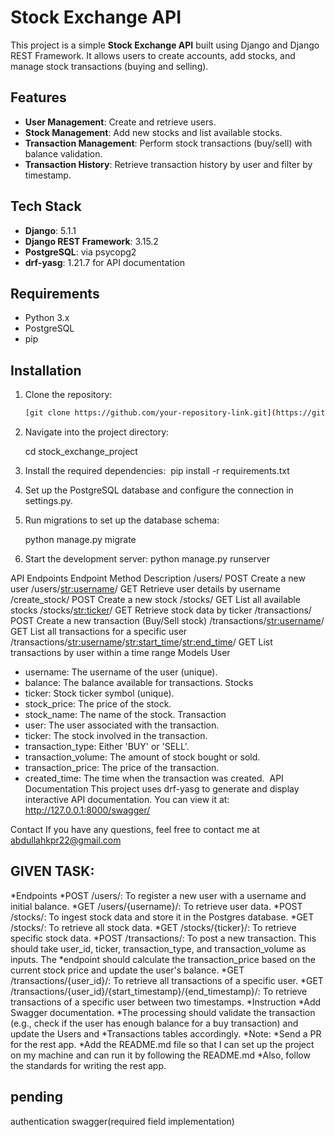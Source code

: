 # Stock Exchange API

This project is a simple **Stock Exchange API** built using Django and Django REST Framework. It allows users to create accounts, add stocks, and manage stock transactions (buying and selling).

## Features

- **User Management**: Create and retrieve users.
- **Stock Management**: Add new stocks and list available stocks.
- **Transaction Management**: Perform stock transactions (buy/sell) with balance validation.
- **Transaction History**: Retrieve transaction history by user and filter by timestamp.

## Tech Stack

- **Django**: 5.1.1
- **Django REST Framework**: 3.15.2
- **PostgreSQL**: via psycopg2
- **drf-yasg**: 1.21.7 for API documentation

## Requirements

- Python 3.x
- PostgreSQL
- pip

## Installation

1. Clone the repository:
   ```bash
   [git clone https://github.com/your-repository-link.git](https://github.com/Abdullah-shahzad/Stock_Exchange)

2. Navigate into the project directory: 
   
    cd stock_exchange_project

3. Install the required dependencies: 
     pip install -r requirements.txt
   
5. Set up the PostgreSQL database and configure the connection in settings.py.

6. Run migrations to set up the database schema: 

   python manage.py migrate
  
7. Start the development server:
   python manage.py runserver

   
API Endpoints
Endpoint	Method	Description
/users/	POST	Create a new user
/users/<str:username>/	GET	Retrieve user details by username
/create_stock/	POST	Create a new stock
/stocks/	GET	List all available stocks
/stocks/<str:ticker>/	GET	Retrieve stock data by ticker
/transactions/	POST	Create a new transaction (Buy/Sell stock)
/transactions/<str:username>/	GET	List all transactions for a specific user
/transactions/<str:username>/<str:start_time>/<str:end_time>/	GET	List transactions by user within a time range
Models
User
* username: The username of the user (unique).
* balance: The balance available for transactions.
Stocks
* ticker: Stock ticker symbol (unique).
* stock_price: The price of the stock.
* stock_name: The name of the stock.
Transaction
* user: The user associated with the transaction.
* ticker: The stock involved in the transaction.
* transaction_type: Either 'BUY' or 'SELL'.
* transaction_volume: The amount of stock bought or sold.
* transaction_price: The price of the transaction.
* created_time: The time when the transaction was created. 
API Documentation
This project uses drf-yasg to generate and display interactive API documentation. You can view it at:
http://127.0.0.1:8000/swagger/

Contact
If you have any questions, feel free to contact me at abdullahkpr22@gmail.com





## GIVEN TASK:
*Endpoints
*POST /users/: To register a new user with a username and initial balance.
*GET /users/{username}/: To retrieve user data. 
*POST /stocks/: To ingest stock data and store it in the Postgres database.
*GET /stocks/: To retrieve all stock data.
*GET /stocks/{ticker}/: To retrieve specific stock data.
*POST /transactions/: To post a new transaction. This should take user_id, ticker, transaction_type, and transaction_volume as inputs. The *endpoint should calculate the transaction_price based on the current stock price and update the user's balance.
*GET /transactions/{user_id}/: To retrieve all transactions of a specific user.
*GET /transactions/{user_id}/{start_timestamp}/{end_timestamp}/: To retrieve transactions of a specific user between two timestamps.
*Instruction
*Add Swagger documentation.
*The processing should validate the transaction (e.g., check if the user has enough balance for a buy transaction) and update the Users and *Transactions tables accordingly.
*Note:
*Send a PR for the rest app.
*Add the README.md file so that I can set up the project on my machine and can run it by following the README.md
*Also, follow the standards for writing the rest app.


## pending
authentication
swagger(required field implementation)

